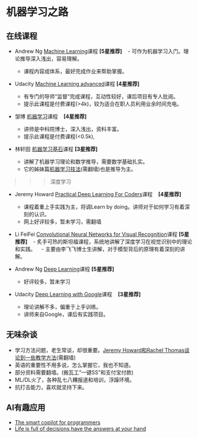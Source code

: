 # 机器学习之路
在线课程
-----------------
+ Andrew Ng [Machine Learning][3]课程    __[5星推荐]__
    - 可作为机器学习入门。理论推导深入浅出，容易理解。
    - 课程内容成体系，最好完成作业来帮助掌握。

+ Udacity [Machine Learning advanced][5]课程    __[4星推荐]__
    - 有专门的导师“监督”完成课程，互动性较好，课后项目有专人批阅。
    - 提示此课程是付费课程(>4k)，较为适合在职人员利用业余时间充电。

+ 邹博 [机器学习][12]课程    __[4星推荐]__ 
    - 讲师是中科院博士，深入浅出，资料丰富。
    - 提示此课程是付费课程(<0.5k),
    
+ 林轩田 [机器学习基石][4]课程    __[3星推荐]__  
    - 讲解了机器学习理论和数学推导，需要数学基础扎实。
    - 它的姊妹篇[机器学习技法][5](需翻墙)也是推导为主。 


>>>深度学习
+ Jeremy Howard [Practical Deep Learning For Coders][1]课程    __[4星推荐]__
    - 课程着重上手实践为主，将调Learn by doing。讲师对于如何学习有着深刻的认识。
    - 网上好评较多，暂未学习，需翻墙

+ Li FeiFei [Convolutional Neural Networks for Visual Recognition][11]课程    __[5星推荐]__
    - 炙手可热的斯坦福课程，系统地讲解了深度学习在视觉识别中的理论和实践。
    - 主要由李飞飞博士生讲解，对于模型背后的原理有着深刻的讲解。

+ Andrew Ng [Deep Learning][7]课程    __[5星推荐]__
    - 好评较多，暂未学习

+ Udacity [Deep Learning with Google][2]课程    __[3星推荐]__
    - 理论讲解不多，偏重于上手训练。
    - 讲师来自Google，课后有实践项目。    



无味杂谈
------------
+ 学习方法问题，老生常谈，却很重要。[Jeremy Howard和Rachel Thomas谈论到一些教学方法][8](需翻墙)
+ 英语的重要性不用多说，怎么掌握它，我也不知道。
+ 部分资料需要翻墙。(搬瓦工“一键SS”和支付宝付款)
+ ML/DL火了，各种乱七八糟报道和培训，浮躁环境。
+ 抗打击能力，喜欢就坚持下来。

AI有趣应用
-------------
+ [The smart copilot for programmers][9]
+ [Life is full of decisions,have the answers at your hand][10]





[1]:http://course.fast.ai/
[2]:https://www.udacity.com/course/deep-learning--ud730
[3]:https://www.coursera.org/learn/machine-learning/
[4]:https://www.coursera.org/learn/ntumlone-mathematicalfoundations
[5]:https://cn.udacity.com/course/machine-learning-engineer-nanodegree--nd009-cn-advanced
[6]:https://www.youtube.com/watch?v=A-GxGCCAIrg&list=PLXVfgk9fNX2IQOYPmqjqWsNUFl2kpk1U2
[7]:https://www.coursera.org/specializations/deep-learning
[8]:https://www.youtube.com/watch?v=kzt3-FHdAeM
[9]:https://kite.com/
[10]:https://www.iboske.com/
[11]:http://www.mooc.ai/course/268
[12]:http://www.chinahadoop.cn/course/1068


